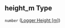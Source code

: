## height_m Type

`number` ([Logger Height \[m\]](iea43_wra_data_model-properties-measurement-location-measurement-location-properties-measurement-point-items-properties-sensor-configuration-items-properties-logger-height-m.md))
